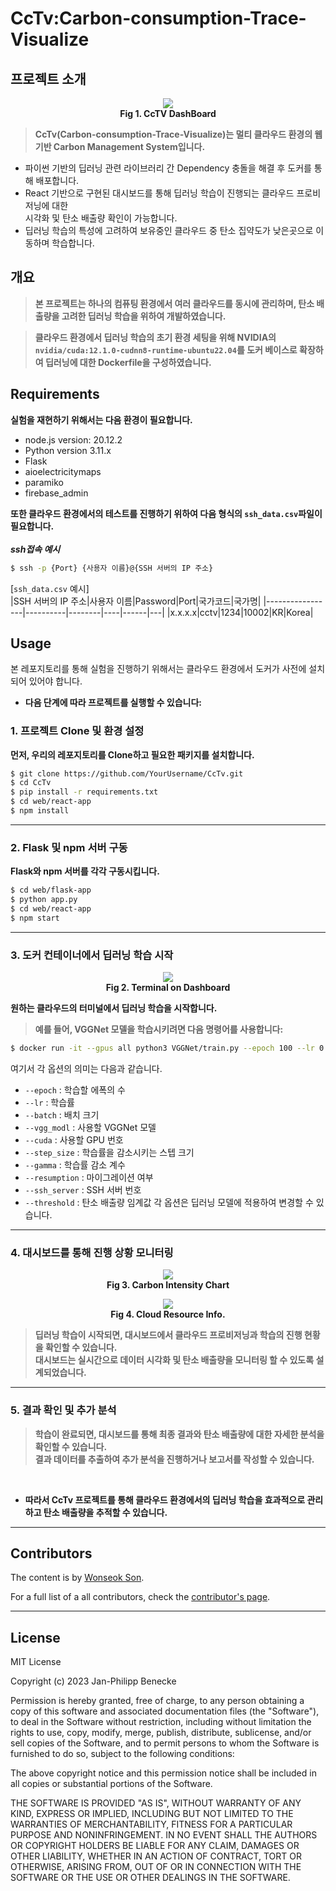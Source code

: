 # CcTv:Carbon-consumption-Trace-Visualize
## 프로젝트 소개 
<!-- 그림 추가예정 -->
<p align="center">
  <img src="https://github.com/FarmingWon/CcTv-Carbon-consumption-Trace-Visualize/assets/98411696/8d6a62f5-895d-4e5f-9c93-e4a7025b9f91"><br>
  <strong>Fig 1. CcTV DashBoard</strong>
</p>

> **CcTv(Carbon-consumption-Trace-Visualize)는 멀티 클라우드 환경의 웹 기반 Carbon Management System입니다.**
- 파이썬 기반의 딥러닝 관련 라이브러리 간 Dependency 충돌을 해결 후 도커를 통해 배포합니다. 
- React 기반으로 구현된 대시보드를 통해 딥러닝 학습이 진행되는 클라우드 프로비저닝에 대한  
  시각화 및 탄소 배출량 확인이 가능합니다.
- 딥러닝 학습의 특성에 고려하여 보유중인 클라우드 중 탄소 집약도가 낮은곳으로 이동하며 학습합니다.
## 개요 
<!--개요 그림(동작 프레임워크 그림 그려서 넣기) -->

> **본 프로젝트는 하나의 컴퓨팅 환경에서 여러 클라우드를 동시에 관리하며, 탄소 배출량을 고려한 딥러닝 학습을 위하여 개발하였습니다.**

> **클라우드 환경에서 딥러닝 학습의 초기 환경 세팅을 위해 NVIDIA의 `nvidia/cuda:12.1.0-cudnn8-runtime-ubuntu22.04`를 도커 베이스로 확장하여 딥러닝에 대한 Dockerfile을 구성하였습니다.** <br>

## Requirements
**실험을 재현하기 위해서는 다음 환경이 필요합니다.**
- node.js version: 20.12.2
- Python version 3.11.x
- Flask
- aioelectricitymaps
- paramiko
- firebase_admin

**또한 클라우드 환경에서의 테스트를 진행하기 위하여 다음 형식의 `ssh_data.csv`파일이 필요합니다.** <br><br>
***ssh접속 예시***
```bash
$ ssh -p {Port} {사용자 이름}@{SSH 서버의 IP 주소}
```
[`ssh_data.csv` 예시]<br>
|SSH 서버의 IP 주소|사용자 이름|Password|Port|국가코드|국가명|
|-----------------|----------|--------|----|------|---|
|x.x.x.x|cctv|1234|10002|KR|Korea|


## Usage
본 레포지토리를 통해 실험을 진행하기 위해서는 클라우드 환경에서 도커가 사전에 설치되어 있어야 합니다.   
- **다음 단계에 따라 프로젝트를 실행할 수 있습니다:** <br>
### 1. 프로젝트 Clone 및 환경 설정
**먼저, 우리의 레포지토리를 Clone하고 필요한 패키지를 설치합니다.**
```bash
$ git clone https://github.com/YourUsername/CcTv.git
$ cd CcTv
$ pip install -r requirements.txt
$ cd web/react-app
$ npm install
```
---
### 2. Flask 및 npm 서버 구동
**Flask와 npm 서버를 각각 구동시킵니다.**
```bash
$ cd web/flask-app
$ python app.py
$ cd web/react-app
$ npm start
```
---
### 3. 도커 컨테이너에서 딥러닝 학습 시작
<p align="center">
  <img src="https://github.com/FarmingWon/CcTv-Carbon-consumption-Trace-Visualize/assets/98411696/aa0e3fde-00fe-437f-ba9d-a94139694bd5"><br>
  <strong>Fig 2. Terminal on Dashboard</strong>
</p>

**원하는 클라우드의 터미널에서 딥러닝 학습을 시작합니다.**   
> **예를 들어, VGGNet 모델을 학습시키려면 다음 명령어를 사용합니다:**
```bash
$ docker run -it --gpus all python3 VGGNet/train.py --epoch 100 --lr 0.001 --batch 8 --vgg_model VGG16 --cuda 0 --step_size 30 --gamma 0.1 --resumption 0 --ssh_server 0 --threshold 250 
```
여기서 각 옵션의 의미는 다음과 같습니다.
- ```--epoch``` : 학습할 에폭의 수
- ``--lr`` : 학습률
- ``--batch`` : 배치 크기
- ``--vgg_modl`` : 사용할 VGGNet 모델
- ``--cuda`` : 사용할 GPU 번호
- ``--step_size`` : 학습률을 감소시키는 스텝 크기
- ``--gamma`` : 학습률 감소 계수
- ``--resumption`` : 마이그레이션 여부
- ``--ssh_server`` : SSH 서버 번호
- ``--threshold`` : 탄소 배출량 임계값
각 옵션은 딥러닝 모델에 적용하여 변경할 수 있습니다.
---
### 4. 대시보드를 통해 진행 상황 모니터링
<p align="center">
  <img src="https://github.com/FarmingWon/CcTv-Carbon-consumption-Trace-Visualize/assets/98411696/e235d217-f217-47cb-9b44-72057d95d5d7"><br>
  <strong>Fig 3. Carbon Intensity Chart</strong>
</p>

<p align="center">
  <img src="https://github.com/FarmingWon/CcTv-Carbon-consumption-Trace-Visualize/assets/98411696/0d3f9dc9-9197-46df-b876-17a8429f3b98"><br>
  <strong>Fig 4. Cloud Resource Info.</strong>
</p>


> **딥러닝 학습이 시작되면, 대시보드에서 클라우드 프로비저닝과 학습의 진행 현황을 확인할 수 있습니다.  
대시보드는 실시간으로 데이터 시각화 및 탄소 배출량을 모니터링 할 수 있도록 설계되었습니다.**
---
### 5. 결과 확인 및 추가 분석
> **학습이 완료되면, 대시보드를 통해 최종 결과와 탄소 배출량에 대한 자세한 분석을 확인할 수 있습니다.  
결과 데이터를 추출하여 추가 분석을 진행하거나 보고서를 작성할 수 있습니다.**
<br>

- **따라서 CcTv 프로젝트를 통해 클라우드 환경에서의 딥러닝 학습을 효과적으로 관리하고 탄소 배출량을 추적할 수 있습니다.**
---
## Contributors
The content is by [Wonseok Son][FarmingWon]. 

For a full list of a all contributors, check the [contributor's page][contributors].
<!-- <h2>필요 기술</h2>
- 대시보드 구현을 위한 Front-end Framework 및 Library 심화 지식(e.g. React, Django, etc..)<br>
- 협업 툴(GitHub Actions)<br> 
- Linux 스크립트 작성 기술<br> 
- 클라우드 서비스 및 인프라 기술(AWS, Google Cloud Platform, Azure)의 배포 및 관리<br> 
- NoSQL(Firebase, MongoDB)<br> 
- Python을 사용한 데이터 분석 및 Machine Learning 기술(Pandas, NumPy, scikit-learn, TensorFlow, PyTorch)
<h2>개발 배경 및 필요성</h2>
최근 대기 중 열을 가두는 온실가스의 양이 다시 한번 새로운 기록을 세웠으며, 그 증가 추세는 끝이 보이지 않는다[1]. 현재 온실가스 농도 수준으로 인하여 파리 협정 목표를 훨씬 초과하는 기온 상승이 예상된다[2]. 이로 인해 극심한 더위와 강우, 얼음이 녹고 해수면이 상승하는 등 극단적인 날씨가 동반 될 것으로 예상되어 탄소배출량 절감이 필수적으로 요구된다. 최근 유행하고 있는 딥러닝 학습 또한 탄소배출량이 방대하며, 그 양은 무려 세계 온실가스의 1%나 기여한다[3]-[5]. 최근 연구들은 클라우드 환경에서 딥러닝 학습 중 발생되는 탄소보다 학습의 비용 감소(지연시간 감소 등)에 중심이 된 연구 중점으로 진행이 됐다[6]-[8]. 이러한 연구를 기반으로 클라우드 환경에서 딥러닝 학습 중 방출되는 탄소의 양 절감에 기여할 것이며, 탄소 중립에 기여할 것이다.
<h2>개발 요구 사항</h2>
- 클라우드의 하드웨어 자원에 대한 정보 수집<br>
- AI 학습에서 사용되는 하드웨어 전력 소비량에 대하여 NoSQL에 저장 모듈 개발<br>
- AI 학습의 세부정보 모니터링 및 Front-end Framework를 이용한 시각화(탄소 배출량, 학습의 진행 정도 등)<br>
- 딥 러닝 학습 진행에 따른 전력 소비량, 탄소 배출량 정보 수집<br>
- 상용 클라우드를 활용한 AI 학습단계 관리 시스템 개발<br>
<h2>관련 문헌 조사</h2>
[1] Greenhouse Gas concentrations hit record high. Again, WMO, 15 November 2023<br> [2] Udara Willhelm Abeydeera, Lebunu Hewage, Jayantha Wadu Mesthrige, and Tharushi Imalka Samarasinghalage. "Global research on carbon emissions: A scientometric review." Sustainability 11.14 (2019): 3972.<br>
[3] Anthony, Lasse F. Wolff, Benjamin Kanding, and Raghavendra Selvan. "Carbontracker: Tracking and predicting the carbon footprint of training deep learning models." arXiv preprint arXiv:2007.03051 (2020).<br>
[4] J. Roundy, “Assess the environmental impact of data centers,” [Onꠓline]. Available: https://www.techtarget.com/searchdatacenter/feature/Assess-the-environmental-impact-of-data-centers<br>
[5] IPCC. Global Warming of 1.5°C. An IPCC Special Report on the impacts of global warming of 1.5°C above pre-industrial levels and related global greenhouse gas emission pathways, in the context of strengthening the global response to the threat of climate change,. Technical report, 2018.<br>
[6] K. Martineau, “Shrinking deep learning’s carꠓbon footprint,” [Online]. Available: https://news.mit.edu/2020/shrinking-deep-learning-carbon-footprint-0807<br>
[7] G. Cloud, [Online]. Available: https://cloud.google.com/compute/docs/regions-zones?hl=ko<br>
[8] G. S. Practitioner, [Online]. Available: https://learn.greensoftware.foundation/carbon-awareness/ 
[9] Park, Jeonghyeon, Daero Kim, Jiseon Kim, Jungkyu Han, and Sejin Chun. "Carbon-Aware and Fault-Tolerant Migration of Deep Learning Workloads in the Geo-distributed Cloud." IEEE International Conference on Cloud Computing (CLOUD), 2024. -->
---
## License

MIT License

Copyright (c) 2023 Jan-Philipp Benecke

Permission is hereby granted, free of charge, to any person obtaining a copy
of this software and associated documentation files (the "Software"), to deal
in the Software without restriction, including without limitation the rights
to use, copy, modify, merge, publish, distribute, sublicense, and/or sell
copies of the Software, and to permit persons to whom the Software is
furnished to do so, subject to the following conditions:

The above copyright notice and this permission notice shall be included in all
copies or substantial portions of the Software.

THE SOFTWARE IS PROVIDED "AS IS", WITHOUT WARRANTY OF ANY KIND, EXPRESS OR
IMPLIED, INCLUDING BUT NOT LIMITED TO THE WARRANTIES OF MERCHANTABILITY,
FITNESS FOR A PARTICULAR PURPOSE AND NONINFRINGEMENT. IN NO EVENT SHALL THE
AUTHORS OR COPYRIGHT HOLDERS BE LIABLE FOR ANY CLAIM, DAMAGES OR OTHER
LIABILITY, WHETHER IN AN ACTION OF CONTRACT, TORT OR OTHERWISE, ARISING FROM,
OUT OF OR IN CONNECTION WITH THE SOFTWARE OR THE USE OR OTHER DEALINGS IN THE
SOFTWARE.

[FarmingWon]: https://github.com/FarmingWon
[contributors]: https://github.com/FarmingWon/CcTv-Carbon-consumption-Trace-Visualize/graphs/contributors

